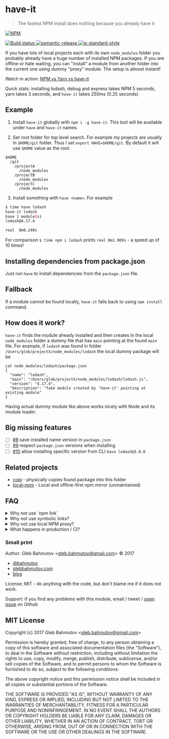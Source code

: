 # have-it

> The fastest NPM install does nothing because you already have it

[![NPM][npm-icon] ][npm-url]

[![Build status][ci-image] ][ci-url]
[![semantic-release][semantic-image] ][semantic-url]
[![js-standard-style][standard-image]][standard-url]

If you have lots of local projects each with its own `node_modules` folder
you probably already have a huge number of installed NPM packages. If you
are offline or hate waiting, you can "install" a module from another folder
into the current one using dummy "proxy" module. The setup is almost instant!

Watch in action: [NPM vs Yarn vs have-it](https://www.youtube.com/watch?v=A0o1kC3d_Co)

Quick stats: installing lodash, debug and express takes NPM 5 seconds,
yarn takes 3 seconds, and `have-it` takes 250ms (0.25 seconds)

## Example

1. Install `have-it` globally with `npm i -g have-it`. This tool will be
  available under `have` and `have-it` names.

2. Set root folder for top level search. For example my projects are usually
in `$HOME/git` folder. Thus I set `export HAVE=$HOME/git`. By default it
will use `$HOME` value as the root.

```
$HOME
  /git
    /projectA
      /node_modules
    /projectB
      /node_modules
    /projectC
      /node_modules
```

3. Install something with `have <name>`. For example

```sh
$ time have lodash
have-it lodash
have 1 module(s)
lodash@4.17.4

real  0m0.240s
```

For comparison `$ time npm i lodash` prints `real 0m1.909s` - a speed up
of 10 times!

## Installing dependencies from package.json

Just run `have` to install dependencies from the `package.json` file.

## Fallback

If a module cannot be found locally, `have-it` falls back to using
`npm install` command.

## How does it work?

`have-it` finds the module already installed and then creates in the local
`node_modules` folder a dummy file that has `main` pointing at the found
`main` file. For example, if `lodash` was found in folder
`/Users/gleb/projectX/node_modules/lodash` the local dummy package will be

```
cat node_modules/lodash/package.json
{
  "name": "lodash",
  "main": "/Users/gleb/projectX/node_modules/lodash/lodash.js",
  "version": "4.17.4",
  "description": "fake module created by 'have-it' pointing at existing module"
}
```

Having actual dummy module like above works nicely with Node and its
module loader.

## Big missing features

* [ ] [#8](https://github.com/bahmutov/have-it/issues/8)
  save installed name version in `package.json`
* [ ] [#9](https://github.com/bahmutov/have-it/issues/9)
  respect `package.json` versions when installing
* [ ] [#10](https://github.com/bahmutov/have-it/issues/10)
  allow installing specific version from CLI `have lodash@3.0.0`

## Related projects

* [copi](https://github.com/bahmutov/copi) - physically copies found package
  into this folder
* [local-npm](https://github.com/nolanlawson/local-npm) - Local and
  offline-first npm mirror (unmaintained)

## FAQ

<details>
  <summary>Why not use `npm link`</summary>
  <p>`npm link` is cumbersome and links a single package *version* globally</p>
</details>

<details>
  <summary>Why not use symbolic links?</summary>
  <p>Symbolic links do not work if the linked package needs to load another
  one of its own packages. For example `debug` requires `ms`. If we
  link to `debug` package folder, then Node module loader fails to
  find `ms`</p>
</details>

<details>
  <summary>Why not use local NPM proxy?</summary>
  <p>Because it is (relatively) hard</p>
</details>

<details>
  <summary>What happens in production / CI?</summary>
  <p>Nothing, you just use `npm install` there</p>
</details>

### Small print

Author: Gleb Bahmutov &lt;gleb.bahmutov@gmail.com&gt; &copy; 2017

* [@bahmutov](https://twitter.com/bahmutov)
* [glebbahmutov.com](https://glebbahmutov.com)
* [blog](https://glebbahmutov.com/blog)

License: MIT - do anything with the code, but don't blame me if it does not work.

Support: if you find any problems with this module, email / tweet /
[open issue](https://github.com/bahmutov/have-it/issues) on Github

## MIT License

Copyright (c) 2017 Gleb Bahmutov &lt;gleb.bahmutov@gmail.com&gt;

Permission is hereby granted, free of charge, to any person
obtaining a copy of this software and associated documentation
files (the "Software"), to deal in the Software without
restriction, including without limitation the rights to use,
copy, modify, merge, publish, distribute, sublicense, and/or sell
copies of the Software, and to permit persons to whom the
Software is furnished to do so, subject to the following
conditions:

The above copyright notice and this permission notice shall be
included in all copies or substantial portions of the Software.

THE SOFTWARE IS PROVIDED "AS IS", WITHOUT WARRANTY OF ANY KIND,
EXPRESS OR IMPLIED, INCLUDING BUT NOT LIMITED TO THE WARRANTIES
OF MERCHANTABILITY, FITNESS FOR A PARTICULAR PURPOSE AND
NONINFRINGEMENT. IN NO EVENT SHALL THE AUTHORS OR COPYRIGHT
HOLDERS BE LIABLE FOR ANY CLAIM, DAMAGES OR OTHER LIABILITY,
WHETHER IN AN ACTION OF CONTRACT, TORT OR OTHERWISE, ARISING
FROM, OUT OF OR IN CONNECTION WITH THE SOFTWARE OR THE USE OR
OTHER DEALINGS IN THE SOFTWARE.

[npm-icon]: https://nodei.co/npm/have-it.svg?downloads=true
[npm-url]: https://npmjs.org/package/have-it
[ci-image]: https://travis-ci.org/bahmutov/have-it.svg?branch=master
[ci-url]: https://travis-ci.org/bahmutov/have-it
[semantic-image]: https://img.shields.io/badge/%20%20%F0%9F%93%A6%F0%9F%9A%80-semantic--release-e10079.svg
[semantic-url]: https://github.com/semantic-release/semantic-release
[standard-image]: https://img.shields.io/badge/code%20style-standard-brightgreen.svg
[standard-url]: http://standardjs.com/
